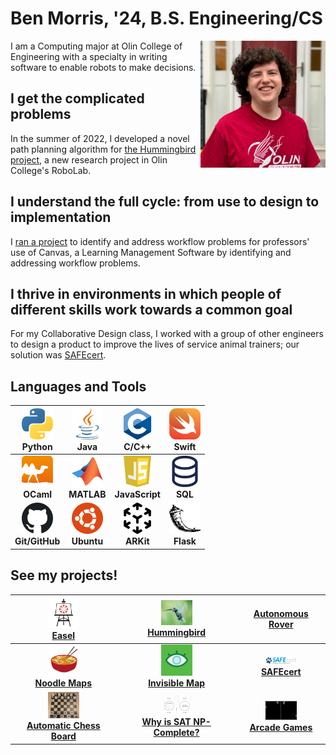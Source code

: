 # Ben Morris, '24, B.S. Engineering/CS


<img src="assets/PortfolioPic.png" alt="Ben Morris" width="200" style="float: right"/>

I am a Computing major at Olin College of Engineering with a specialty in writing software to enable robots to make decisions.

## I get the complicated problems

In the summer of 2022, I developed a novel path planning algorithm for [the Hummingbird project](hummingbird.md), a new research project in Olin College's RoboLab.

## I understand the full cycle: from use to design to implementation

I [ran a project](easel.md) to identify and address workflow problems for professors' use of Canvas, a Learning Management Software by identifying and addressing workflow problems.

## I thrive in environments in which people of different skills work towards a common goal

For my Collaborative Design class, I worked with a group of other engineers to design a product to improve the lives of service animal trainers; our solution was [SAFEcert](safecert.md).

## Languages and Tools

| <img src="assets/logos/python.svg" width="50"> <br> Python | <img src="assets/logos/java.svg" width="50"> <br> Java        | <img src="assets/logos/c.svg" width="50"> <br> C/C++                   | <img src="assets/logos/swift.svg" width="50"> <br> Swift |
|:---:|:---:|:---:|:---:|
|     <img src="assets/logos/ocaml.svg" width="50"> <br> **OCaml**     | <img src="assets/logos/matlab.svg" width="50"> <br> **MATLAB** | <img src="assets/logos/javascript.svg" width="50"> <br> **JavaScript** | <img src="assets/logos/sql.svg" width="50"> <br> **SQL** |
|  <img src="assets/logos/github.svg" width="50"> <br> **Git/GitHub**  | <img src="assets/logos/ubuntu.svg" width="50"> <br> **Ubuntu** | <img src="assets/logos/arkit.svg" width="50"> <br> **ARKit** | <img src="assets/logos/flask.svg" width="50"> <br> **Flask** |

## See my projects!

|           <img src="assets/project-pics/easel.svg" width="50"> <br> [Easel](easel.md)           | <img src="assets/project-pics/hummingbird.png" width="50"> <br> [Hummingbird](hummingbird.md) | [Autonomous Rover](funrobo.md) |
|:---:|:---:|:---:|
| <img src="assets/project-pics/noodlemaps.svg" width="50"> <br> [**Noodle Maps**](noodlemaps.md) | <img src="assets/project-pics/invisiblemap.png" width="50"> <br> [**Invisible Map**](occam.md) | <img src="assets/project-pics/safecert.png" width="50"> <br> [**SAFEcert**](safecert.md) |
| <img src="assets/project-pics/chess.jpg" width="50"> <br> [**Automatic Chess Board**](chess.md) | <img src="assets/project-pics/sat.png" width="50"> <br> [**Why is SAT NP-Complete?**](sat.md) | <img src="assets/project-pics/pong.jpg" width="50"> <br> [**Arcade Games**](arcade.md) |
